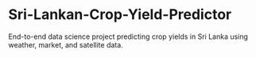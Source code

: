 # Sri-Lankan-Crop-Yield-Predictor
End-to-end data science project predicting crop yields in Sri Lanka using weather, market, and satellite data.
